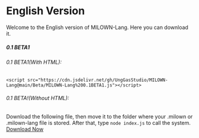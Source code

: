 # English Version
Welcome to the English version of MILOWN-Lang. Here you can download it.
##### 0.1 BETA1
###### 0.1 BETA1(With HTML):
```
<script src="https://cdn.jsdelivr.net/gh/UngGasStudio/MILOWN-Lang@main/Beta/MILOWN-Lang%200.1BETA1.js"></script>
```
###### 0.1 BETA!(Without HTML):
Download the following file, then move it to the folder where your .milown or .milown-lang file is stored. After that, type ```node index.js``` to call the system.   
[Download Now](https://www.mediafire.com/file/9mmiy6slg4pumx3/index.js/file)
